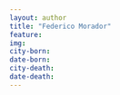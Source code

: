 ```yaml
---
layout: author
title: "Federico Morador"
feature: 
img:
city-born: 
date-born: 
city-death: 
date-death:
---
```

